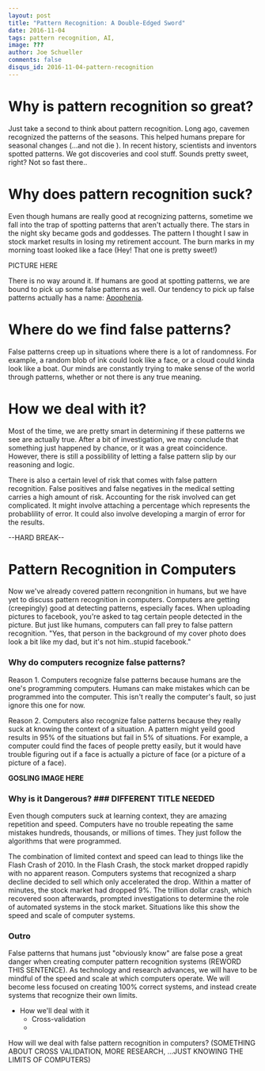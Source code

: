 ```yaml
---
layout: post
title: "Pattern Recognition: A Double-Edged Sword"
date: 2016-11-04
tags: pattern recognition, AI,
image: ???
author: Joe Schueller
comments: false
disqus_id: 2016-11-04-pattern-recognition
---
```


# Why is pattern recognition so great? #

Just take a second to think about pattern recognition. Long ago, cavemen recognized the patterns of the seasons. This helped humans prepare for seasonal changes (...and not die ). In recent history, scientists and inventors spotted patterns. We got discoveries and cool stuff. Sounds pretty sweet, right? Not so fast there..

# Why does pattern recognition suck? #

Even though humans are really good at recognizing patterns, sometime we fall into the trap of spotting patterns that aren't actually there. The stars in the night sky became gods and goddesses. The pattern I thought I saw in stock market results in losing my retirement account. The burn marks in my morning toast looked like a face (Hey! That one is pretty sweet!)

PICTURE HERE

There is no way around it. If humans are good at spotting patterns, we are bound to pick up some false patterns as well. Our tendency to pick up false patterns actually has a name: [Apophenia](https://en.wikipedia.org/wiki/Apophenia).


# Where do we find false patterns? #

False patterns creep up in situations where there is a lot of randomness. For example, a random blob of ink could look like a face, or a cloud could kinda look like a boat.  Our minds are constantly trying to make sense of the world through patterns, whether or not there is any true meaning.

# How we deal with it? #

Most of the time, we are pretty smart in determining if these patterns we see are actually true. After a bit of investigation, we may conclude that something just happened by chance, or it was a great coincidence. However, there is still a possiblility of letting a false pattern slip by our reasoning and logic.

There is also a certain level of risk that comes with false pattern recognition. False positives and false negatives in the medical setting carries a high amount of risk. Accounting for the risk involved can get complicated. It might involve attaching a percentage which represents the probablility of error. It could also involve developing a margin of error for the results. 


--HARD BREAK--

# Pattern Recognition in Computers #

Now we've already covered pattern recongnition in humans, but we have yet to discuss pattern recognition in computers. Computers are getting (creepingly) good at detecting patterns, especially faces. When uploading pictures to facebook, you're asked to tag certain people detected in the picture. But just like humans, computers can fall prey to false pattern recognition. "Yes, that person in the background of my cover photo does look a bit like my dad, but it's not him..stupid facebook."

### Why do computers recognize false patterns? ###

Reason 1.
Computers recognize false patterns because humans are the one's programming computers. Humans can make mistakes which can be programmed into the computer. This isn't really the computer's fault, so just ignore this one for now.

Reason 2. 
Computers also recognize false patterns because they really suck at knowing the context of a situation. A pattern might yeild good results in 95% of the situations but fail in 5% of situations. For example, a computer could find the faces of people pretty easily, but it would have trouble figuring out if a face is actually a picture of face (or a picture of a picture of a face).

**GOSLING IMAGE HERE**

### Why is it Dangerous? ### DIFFERENT TITLE NEEDED

Even though computers suck at learning context, they are amazing repetition and speed. Computers have no trouble repeating the same mistakes hundreds, thousands, or millions of times. They just follow the algorithms that were programmed. 

The combination of limited context and speed can lead to things like the Flash Crash of 2010. In the Flash Crash, the stock market dropped rapidly with no apparent reason. Computers systems that recognized a sharp decline decided to sell which only accelerated the drop. Within a matter of minutes, the stock market had dropped 9%. The trillion dollar crash, which recovered soon afterwards, prompted investigations to determine the role of automated systems in the stock market. Situations like this show the speed and scale of computer systems.

### Outro ###
False patterns that humans just "obviously know" are false pose a great danger when creating computer pattern recognition systems (REWORD THIS SENTENCE). As technology and research advances, we will have to be mindful of the speed and scale at which computers operate. We will become less focused on creating 100% correct systems, and instead create systems that recognize their own limits. 



- How we'll deal with it
	- Cross-validation
	-

How will we deal with false pattern recognition in computers?
(SOMETHING ABOUT CROSS VALIDATION, MORE RESEARCH, ...JUST KNOWING THE LIMITS OF COMPUTERS)

